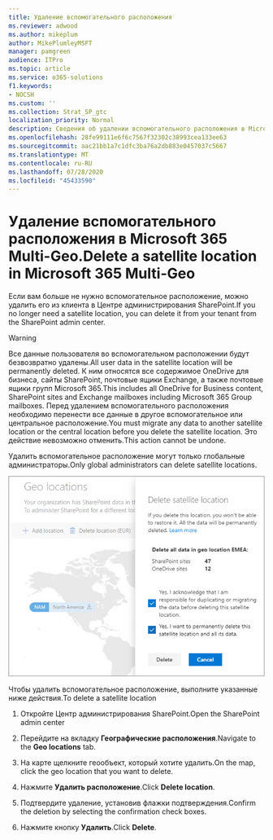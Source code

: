 ```yaml
---
title: Удаление вспомогательного расположения
ms.reviewer: adwood
ms.author: mikeplum
author: MikePlumleyMSFT
manager: pamgreen
audience: ITPro
ms.topic: article
ms.service: o365-solutions
f1.keywords:
- NOCSH
ms.custom: ''
ms.collection: Strat_SP_gtc
localization_priority: Normal
description: Сведения об удалении вспомогательного расположения в Microsoft 365 Multi-Geo.
ms.openlocfilehash: 28fe99111e6f6c7567f32302c38993cea133ee63
ms.sourcegitcommit: aac21bb1a7c1dfc3ba76a2db883e0457037c5667
ms.translationtype: MT
ms.contentlocale: ru-RU
ms.lasthandoff: 07/28/2020
ms.locfileid: "45433590"
---
```

# <a name="delete-a-satellite-location-in-microsoft-365-multi-geo"></a><span data-ttu-id="fc0a4-103">Удаление вспомогательного расположения в Microsoft 365 Multi-Geo.</span><span class="sxs-lookup"><span data-stu-id="fc0a4-103">Delete a satellite location in Microsoft 365 Multi-Geo</span></span>

<span data-ttu-id="fc0a4-104">Если вам больше не нужно вспомогательное расположение, можно удалить его из клиента в Центре администрирования SharePoint.</span><span class="sxs-lookup"><span data-stu-id="fc0a4-104">If you no longer need a satellite location, you can delete it from your tenant from the SharePoint admin center.</span></span>

> [!WARNING]
> <span data-ttu-id="fc0a4-105">Все данные пользователя во вспомогательном расположении будут безвозвратно удалены.</span><span class="sxs-lookup"><span data-stu-id="fc0a4-105">All user data in the satellite location will be permanently deleted.</span></span> <span data-ttu-id="fc0a4-106">К ним относятся все содержимое OneDrive для бизнеса, сайты SharePoint, почтовые ящики Exchange, а также почтовые ящики групп Microsoft 365.</span><span class="sxs-lookup"><span data-stu-id="fc0a4-106">This includes all OneDrive for Business content, SharePoint sites and Exchange mailboxes including Microsoft 365 Group mailboxes.</span></span> <span data-ttu-id="fc0a4-107">Перед удалением вспомогательного расположения необходимо перенести все данные в другое вспомогательное или центральное расположение.</span><span class="sxs-lookup"><span data-stu-id="fc0a4-107">You must migrate any data to another satellite location or the central location before you delete the satellite location.</span></span> <span data-ttu-id="fc0a4-108">Это действие невозможно отменить.</span><span class="sxs-lookup"><span data-stu-id="fc0a4-108">This action cannot be undone.</span></span>

<span data-ttu-id="fc0a4-109">Удалить вспомогательное расположение могут только глобальные администраторы.</span><span class="sxs-lookup"><span data-stu-id="fc0a4-109">Only global administrators can delete satellite locations.</span></span>

![Снимок экрана: Центр администрирования с поддержкой нескольких регионов с отображением пользовательского интерфейса для удаления географического расположения](media/multi-geo-delete-satellite-location.png)

<span data-ttu-id="fc0a4-111">Чтобы удалить вспомогательное расположение, выполните указанные ниже действия.</span><span class="sxs-lookup"><span data-stu-id="fc0a4-111">To delete a satellite location</span></span>

1. <span data-ttu-id="fc0a4-112">Откройте Центр администрирования SharePoint.</span><span class="sxs-lookup"><span data-stu-id="fc0a4-112">Open the SharePoint admin center</span></span>

2. <span data-ttu-id="fc0a4-113">Перейдите на вкладку **Географические расположения**.</span><span class="sxs-lookup"><span data-stu-id="fc0a4-113">Navigate to the **Geo locations** tab.</span></span>

3. <span data-ttu-id="fc0a4-114">На карте щелкните геообъект, который хотите удалить.</span><span class="sxs-lookup"><span data-stu-id="fc0a4-114">On the map, click the geo location that you want to delete.</span></span>

4. <span data-ttu-id="fc0a4-115">Нажмите **Удалить расположение**.</span><span class="sxs-lookup"><span data-stu-id="fc0a4-115">Click **Delete location**.</span></span>

5. <span data-ttu-id="fc0a4-116">Подтвердите удаление, установив флажки подтверждения.</span><span class="sxs-lookup"><span data-stu-id="fc0a4-116">Confirm the deletion by selecting the confirmation check boxes.</span></span>

6. <span data-ttu-id="fc0a4-117">Нажмите кнопку **Удалить**.</span><span class="sxs-lookup"><span data-stu-id="fc0a4-117">Click **Delete**.</span></span>
